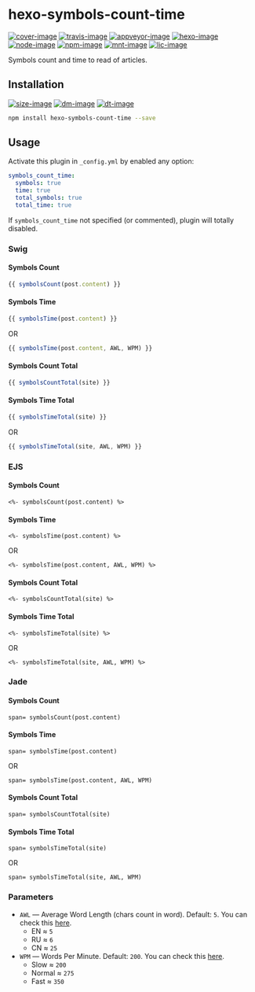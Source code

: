 [travis-image]: https://travis-ci.org/theme-next/hexo-symbols-count-time.svg?branch=master
<!--[travis-image]: https://img.shields.io/travis/theme-next/hexo-symbols-count-time/master.svg-->
[cover-image]: https://coveralls.io/repos/github/theme-next/hexo-symbols-count-time/badge.svg?branch=master
<!--[cover-image]: https://img.shields.io/coveralls/theme-next/hexo-symbols-count-time/master.svg-->
[appveyor-image]: https://ci.appveyor.com/api/projects/status/wuewa37rb7nknx31/branch/master?svg=true

[hexo-image]: https://img.shields.io/badge/hexo-%3E%3D%203.0-blue.svg
[node-image]: https://img.shields.io/node/v/hexo-symbols-count-time.svg
[dep-image]: https://david-dm.org/theme-next/hexo-symbols-count-time.svg
<!--[dep-image]: https://img.shields.io/david/theme-next/hexo-symbols-count-time.svg-->
<!--[dep-image]: https://img.shields.io/librariesio/github/theme-next/hexo-symbols-count-time.svg-->
[doc-image]: https://readthedocs.org/projects/hexo-symbols-count-time/badge/?version=latest
[rel-image]: https://img.shields.io/github/release/theme-next/hexo-symbols-count-time.svg
[size-image]: https://img.shields.io/github/size/theme-next/hexo-symbols-count-time/index.js.svg

[mnt-image]: https://img.shields.io/maintenance/yes/2017.svg
[npm-image]: https://badge.fury.io/js/hexo-symbols-count-time.svg
<!--[npm-image]: https://badge.fury.io/gh/theme-next%2Fhexo-symbols-count-time.svg-->
<!--[npm-image]: https://img.shields.io/npm/v/hexo-symbols-count-time.svg-->
[dm-image]: https://img.shields.io/npm/dm/hexo-symbols-count-time.svg
[dt-image]: https://img.shields.io/npm/dt/hexo-symbols-count-time.svg
[lic-image]: https://img.shields.io/npm/l/hexo-symbols-count-time.svg

[hexo-url]: https://hexo.io
[node-url]: https://nodejs.org/en/download/releases
[cover-url]: https://coveralls.io/github/theme-next/hexo-symbols-count-time?branch=master
[travis-url]: https://travis-ci.org/theme-next/hexo-symbols-count-time?branch=master "Travis CI"
[appveyor-url]: https://ci.appveyor.com/project/ivan-nginx/hexo-symbols-count-time/branch/master
[doc-url]: http://hexo-symbols-count-time.readthedocs.io/en/latest/?badge=latest
[npm-url]: https://www.npmjs.com/package/hexo-symbols-count-time

# hexo-symbols-count-time
[![cover-image]][cover-url]
[![travis-image]][travis-url]
[![appveyor-image]][appveyor-url]
[![hexo-image]][hexo-url]
[![node-image]][node-url]
[![npm-image]][npm-url]
[![mnt-image]](../../commits/master)
[![lic-image]](LICENSE)

Symbols count and time to read of articles.

## Installation
[![size-image]](../../blob/master/index.js) <!--[![rel-image]](../../releases)-->
[![dm-image]][npm-url]
[![dt-image]][npm-url]

```bash
npm install hexo-symbols-count-time --save
```

## Usage
Activate this plugin in `_config.yml` by enabled any option:
```yml
symbols_count_time:
  symbols: true
  time: true
  total_symbols: true
  total_time: true
```
If `symbols_count_time` not specified (or commented), plugin will totally disabled.

### Swig

#### Symbols Count
```js
{{ symbolsCount(post.content) }}
```

#### Symbols Time
```js
{{ symbolsTime(post.content) }}
```
OR
```js
{{ symbolsTime(post.content, AWL, WPM) }}
```

#### Symbols Count Total
```js
{{ symbolsCountTotal(site) }}
```

#### Symbols Time Total
```js
{{ symbolsTimeTotal(site) }}
```
OR
```js
{{ symbolsTimeTotal(site, AWL, WPM) }}
```

### EJS

#### Symbols Count
```ejs
<%- symbolsCount(post.content) %>
```

#### Symbols Time
```ejs
<%- symbolsTime(post.content) %>
```
OR
```ejs
<%- symbolsTime(post.content, AWL, WPM) %>
```

#### Symbols Count Total
```ejs
<%- symbolsCountTotal(site) %>
```

#### Symbols Time Total
```ejs
<%- symbolsTimeTotal(site) %>
```
OR
```ejs
<%- symbolsTimeTotal(site, AWL, WPM) %>
```

### Jade

#### Symbols Count
```jade
span= symbolsCount(post.content)
```

#### Symbols Time
```jade
span= symbolsTime(post.content)
```
OR
```jade
span= symbolsTime(post.content, AWL, WPM)
```

#### Symbols Count Total
```jade
span= symbolsCountTotal(site)
```

#### Symbols Time Total
```jade
span= symbolsTimeTotal(site)
```
OR
```jade
span= symbolsTimeTotal(site, AWL, WPM)
```

### Parameters
* `AWL` — Average Word Length (chars count in word). Default: `5`. You can check this [here](https://charactercounttool.com).
  * EN &asymp; `5`
  * RU &asymp; `6`
  * CN &asymp; `25`
* `WPM` — Words Per Minute. Default: `200`. You can check this [here](https://wordcounter.net).
  * Slow &asymp; `200`
  * Normal &asymp; `275`
  * Fast &asymp; `350`
